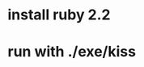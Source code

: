 <!-- 
# sound when kissed
# countdown
# smoother moving over the edge
# gewonnen anzeige -->


# install ruby 2.2
# run with ./exe/kiss
